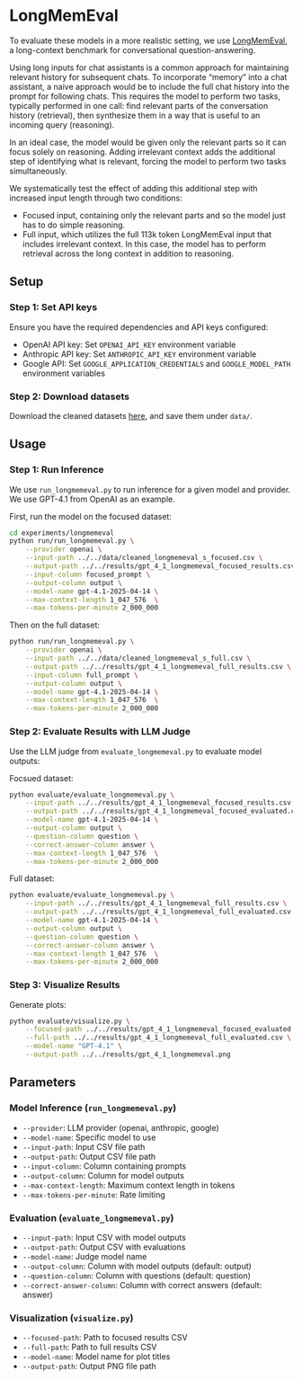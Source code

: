 # LongMemEval

To evaluate these models in a more realistic setting, we use [LongMemEval](https://arxiv.org/abs/2410.10813), a long-context benchmark for conversational question-answering. 

Using long inputs for chat assistants is a common approach for maintaining relevant history for subsequent chats. To incorporate “memory” into a chat assistant, a naive approach would be to include the full chat history into the prompt for following chats. This requires the model to perform two tasks, typically performed in one call: find relevant parts of the conversation history (retrieval), then synthesize them in a way that is useful to an incoming query (reasoning).

In an ideal case, the model would be given only the relevant parts so it can focus solely on reasoning. Adding irrelevant context adds the additional step of identifying what is relevant, forcing the model to perform two tasks simultaneously.

We systematically test the effect of adding this additional step with increased input length through two conditions:
- Focused input, containing only the relevant parts and so the model just has to do simple reasoning.
- Full input, which utilizes the full 113k token LongMemEval input that includes irrelevant context. In this case, the model has to perform retrieval across the long context in addition to reasoning.


## Setup

### Step 1: Set API keys

Ensure you have the required dependencies and API keys configured:
- OpenAI API key: Set `OPENAI_API_KEY` environment variable
- Anthropic API key: Set `ANTHROPIC_API_KEY` environment variable  
- Google API: Set `GOOGLE_APPLICATION_CREDENTIALS` and `GOOGLE_MODEL_PATH` environment variables

### Step 2: Download datasets

Download the cleaned datasets [here](https://drive.google.com/drive/folders/1AS1oytdcCH3y6p-DNuaNYI7I48IFgbfe?usp=sharing), and save them under `data/`.


## Usage

### Step 1: Run Inference

We use `run_longmemeval.py` to run inference for a given model and provider. We use GPT-4.1 from OpenAI as an example.

First, run the model on the focused dataset:
```bash
cd experiments/longmemeval
python run/run_longmemeval.py \
    --provider openai \
    --input-path ../../data/cleaned_longmemeval_s_focused.csv \
    --output-path ../../results/gpt_4_1_longmemeval_focused_results.csv \
    --input-column focused_prompt \
    --output-column output \
    --model-name gpt-4.1-2025-04-14 \
    --max-context-length 1_047_576  \
    --max-tokens-per-minute 2_000_000
```

Then on the full dataset:
```bash
python run/run_longmemeval.py \
    --provider openai \
    --input-path ../../data/cleaned_longmemeval_s_full.csv \
    --output-path ../../results/gpt_4_1_longmemeval_full_results.csv \
    --input-column full_prompt \
    --output-column output \
    --model-name gpt-4.1-2025-04-14 \
    --max-context-length 1_047_576  \
    --max-tokens-per-minute 2_000_000
```

### Step 2: Evaluate Results with LLM Judge

Use the LLM judge from `evaluate_longmemeval.py` to evaluate model outputs:

Focsued dataset:
```bash
python evaluate/evaluate_longmemeval.py \
    --input-path ../../results/gpt_4_1_longmemeval_focused_results.csv \
    --output-path ../../results/gpt_4_1_longmemeval_focused_evaluated.csv \
    --model-name gpt-4.1-2025-04-14 \
    --output-column output \
    --question-column question \
    --correct-answer-column answer \
    --max-context-length 1_047_576  \
    --max-tokens-per-minute 2_000_000
```

Full dataset:
```bash
python evaluate/evaluate_longmemeval.py \
    --input-path ../../results/gpt_4_1_longmemeval_full_results.csv \
    --output-path ../../results/gpt_4_1_longmemeval_full_evaluated.csv \
    --model-name gpt-4.1-2025-04-14 \
    --output-column output \
    --question-column question \
    --correct-answer-column answer \
    --max-context-length 1_047_576  \
    --max-tokens-per-minute 2_000_000
```

### Step 3: Visualize Results

Generate plots:

```bash
python evaluate/visualize.py \
    --focused-path ../../results/gpt_4_1_longmemeval_focused_evaluated.csv \
    --full-path ../../results/gpt_4_1_longmemeval_full_evaluated.csv \
    --model-name "GPT-4.1" \
    --output-path ../../results/gpt_4_1_longmemeval.png
```

## Parameters

### Model Inference (`run_longmemeval.py`)
- `--provider`: LLM provider (openai, anthropic, google)
- `--model-name`: Specific model to use
- `--input-path`: Input CSV file path
- `--output-path`: Output CSV file path
- `--input-column`: Column containing prompts
- `--output-column`: Column for model outputs
- `--max-context-length`: Maximum context length in tokens
- `--max-tokens-per-minute`: Rate limiting

### Evaluation (`evaluate_longmemeval.py`)
- `--input-path`: Input CSV with model outputs
- `--output-path`: Output CSV with evaluations
- `--model-name`: Judge model name
- `--output-column`: Column with model outputs (default: output)
- `--question-column`: Column with questions (default: question)
- `--correct-answer-column`: Column with correct answers (default: answer)

### Visualization (`visualize.py`)
- `--focused-path`: Path to focused results CSV
- `--full-path`: Path to full results CSV
- `--model-name`: Model name for plot titles
- `--output-path`: Output PNG file path